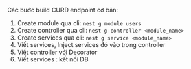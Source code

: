 Các bước build CURD endpoint cơ bản:

1. Create module qua cli: `nest g module users`
2. Create controller qua cli: `nest g controller <module_name>`
3. Create services qua cli: `nest g service <module_name>`
4. Viết services, Inject services đó vào trong controller
5. Viết controller với Decorator
5. Viết services : kết nối DB
